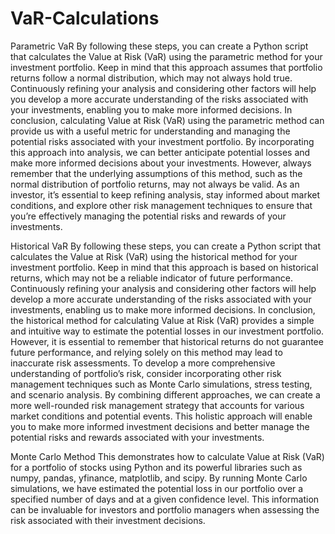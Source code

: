 ﻿# VaR-Calculations

Parametric VaR
By following these steps, you can create a Python script that calculates the Value at Risk (VaR) using the parametric method for your investment portfolio. Keep in mind that this approach assumes that portfolio returns follow a normal distribution, which may not always hold true. Continuously refining your analysis and considering other factors will help you develop a more accurate understanding of the risks associated with your investments, enabling you to make more informed decisions.
In conclusion, calculating Value at Risk (VaR) using the parametric method can provide us with a useful metric for understanding and managing the potential risks associated with your investment portfolio. By incorporating this approach into analysis, we can better anticipate potential losses and make more informed decisions about your investments. However, always remember that the underlying assumptions of this method, such as the normal distribution of portfolio returns, may not always be valid. As an investor, it’s essential to keep refining analysis, stay informed about market conditions, and explore other risk management techniques to ensure that you’re effectively managing the potential risks and rewards of your investments.

Historical VaR
By following these steps, you can create a Python script that calculates the Value at Risk (VaR) using the historical method for your investment portfolio. Keep in mind that this approach is based on historical returns, which may not be a reliable indicator of future performance. Continuously refining your analysis and considering other factors will help develop a more accurate understanding of the risks associated with your investments, enabling us to make more informed decisions.
In conclusion, the historical method for calculating Value at Risk (VaR) provides a simple and intuitive way to estimate the potential losses in our investment portfolio. However, it is essential to remember that historical returns do not guarantee future performance, and relying solely on this method may lead to inaccurate risk assessments.
To develop a more comprehensive understanding of portfolio’s risk, consider incorporating other risk management techniques such as Monte Carlo simulations, stress testing, and scenario analysis. By combining different approaches, we can create a more well-rounded risk management strategy that accounts for various market conditions and potential events. This holistic approach will enable you to make more informed investment decisions and better manage the potential risks and rewards associated with your investments.

Monte Carlo Method 
This demonstrates how to calculate Value at Risk (VaR) for a portfolio of stocks using Python and its powerful libraries such as numpy, pandas, yfinance, matplotlib, and scipy. By running Monte Carlo simulations, we have estimated the potential loss in our portfolio over a specified number of days and at a given confidence level. This information can be invaluable for investors and portfolio managers when assessing the risk associated with their investment decisions. 




